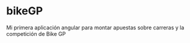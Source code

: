 # bikeGP
Mi primera aplicación angular para montar apuestas sobre carreras y la competición de Bike GP
